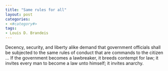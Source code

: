 ```yaml
---
title: "Same rules for all"
layout: post
categories:
- <#category#>
tags:
- Louis D. Brandeis
---
```


Decency, security, and liberty alike demand that government officials shall be subjected to the same rules of conduct that are commands to the citizen ... If the government becomes a lawbreaker, it breeds contempt for law; it invites every man to become a law unto himself; it invites anarchy.
